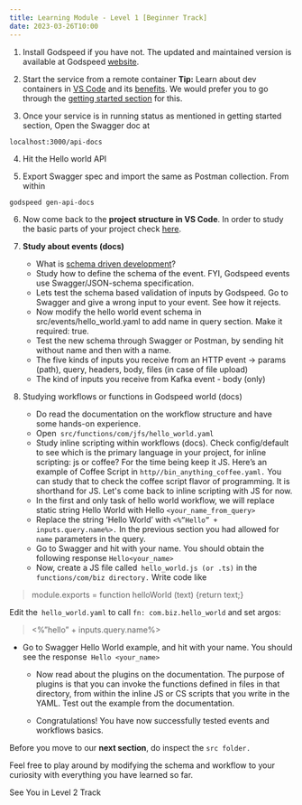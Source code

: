 ```yaml
---
title: Learning Module - Level 1 [Beginner Track]
date: 2023-03-26T10:00
---
```


1. Install Godspeed if you have not.
The updated and maintained version is available at Godspeed [website](https://docs.godspeed.systems/docs/microservices/setup/getting-started).
<!--truncate-->

2. Start the service from a remote container
**Tip:** Learn about dev containers in [VS Code](https://code.visualstudio.com/docs/devcontainers/containers) and its [benefits](https://javascript.plainenglish.io/the-benefits-of-using-dev-containers-for-local-development-3bb8f78b800).
We would prefer you to go through the [getting started section](https://docs.godspeed.systems/docs/microservices/setup/getting-started) for this.

3. Once your service is in running status as mentioned in getting started section,
Open the Swagger doc at

```Ω
localhost:3000/api-docs
```
4. Hit the Hello world API

5. Export Swagger spec and import the same as Postman collection. From within
```
godspeed gen-api-docs
```

6. Now come back to the **project structure in VS Code**.
In order to study the basic parts of your project check [here](https://docs.godspeed.systems/docs/microservices/setup/scaffolding).

7. **Study about events (docs)**
    * What is [schema driven development](https://99designs.com/blog/engineering/schema-driven-development/#:~:text=Schema%2Ddriven%20development%20(SDD),two%20teams%3A%20Frontend%20and%20Backend.)?
    * Study how to define the schema of the event. FYI, Godspeed events use Swagger/JSON-schema specification.
    * Lets test the schema based validation of inputs by Godspeed. Go to Swagger and give a wrong input to your event. See how it rejects.
    * Now modify the hello world event schema in src/events/hello_world.yaml to add name in query section. Make it required: true.
    * Test the new schema through Swagger or Postman, by sending hit without name and then with a name.
    * The five kinds of inputs you receive from an HTTP event -> params (path), query, headers, body, files (in case of file upload)
    * The kind of inputs you receive from Kafka event - body (only)

 8. Studying workflows or functions in Godspeed world (docs)

      * Do read the documentation on the workflow structure and have some hands-on experience.
      * Open` src/functions/com/jfs/hello_world.yaml`
      * Study inline scripting within workflows (docs). Check config/default to see which is the primary language in your project, for inline scripting: js or coffee? For the time being keep it JS. Here’s an example of Coffee Script in `http//bin_anything_coffee.yaml.` You can study that to check the coffee script flavor of programming. It is shorthand for JS. Let's come back to inline scripting with JS for now.
     * In the first and only task of hello world workflow, we will replace static string Hello World with Hello `<your_name_from_query>`
     * Replace the string ‘Hello World’ with `<%”Hello” + inputs.query.name%>.`
 In the previous section you had allowed for `name` parameters in the query.
     * Go to Swagger and hit with your name. You should obtain the following response
`Hello<your_name>`
    * Now, create a JS file called` hello_world.js (or .ts)` in the `functions/com/biz directory.` Write code like

> module.exports = function helloWorld (text) {return text;}

Edit the` hello_world.yaml` to call `fn: com.biz.hello_world` and set argos:

> <%”hello” + inputs.query.name%>

  *  Go to Swagger Hello World example, and hit with your name. You should see the response` Hello <your_name>`

     * Now read about the plugins on the documentation. The purpose of plugins is that you can invoke the functions defined in files in that directory, from within the inline JS or CS scripts that you write in the YAML. Test out the example from the documentation.

     * Congratulations! You have now successfully tested events and workflows basics.

Before you move to our **next section**, do inspect the `src folder.`

Feel free to play around by modifying the schema and workflow to your curiosity with everything you have learned so far.

See You in Level 2 Track